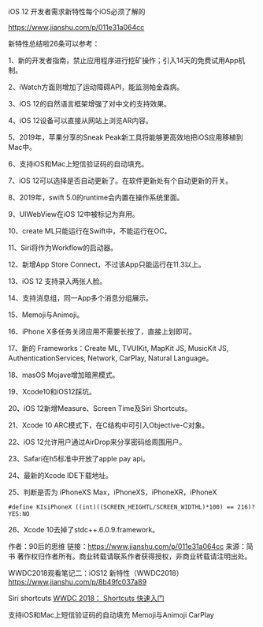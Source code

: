 iOS 12 开发者需求新特性每个iOS必须了解的

https://www.jianshu.com/p/011e31a064cc

新特性总结啦26条可以参考：

1、新的开发者指南，禁止应用程序进行挖矿操作；引入14天的免费试用App机制。

2、iWatch方面则增加了运动障碍API，能监测帕金森病。

3、iOS 12的自然语言框架增强了对中文的支持效果。

4、iOS 12设备可以直接从网站上浏览AR内容。

5、2019年，苹果分享的Sneak Peak新工具将能够更高效地把iOS应用移植到Mac中。

6、支持iOS和Mac上短信验证码的自动填充。

7、iOS 12可以选择是否自动更新了。在软件更新处有个自动更新的开关。

8、2019年，swift 5.0的runtime会内置在操作系统里面。

9、UIWebView在iOS 12中被标记为弃用。

10、create ML只能运行在Swift中，不能运行在OC。

11、Siri将作为Workflow的启动器。

12、新增App Store Connect，不过该App只能运行在11.3以上。

13、iOS 12 支持录入两张人脸。

14、支持消息组，同一App多个消息分组展示。

15、Memoji与Animoji。

16、iPhone X多任务关闭应用不需要长按了，直接上划即可。

17、新的 Frameworks：Create ML, TVUIKit, MapKit JS, MusicKit JS, AuthenticationServices, Network, CarPlay, Natural Language。

18、masOS Mojave增加暗黑模式。

19、Xcode10和iOS12踩坑。

20、iOS 12新增Measure、Screen Time及Siri Shortcuts。

21、Xcode 10 ARC模式下，在C结构中可引入Objective-C对象。

22、iOS 12允许用户通过AirDrop来分享密码给周围用户。

23、Safari在h5标准中开放了apple pay api。

24、最新的Xcode IDE下载地址。

25、判断是否为 iPhoneXS  Max，iPhoneXS，iPhoneXR，iPhoneX
```
#define KIsiPhoneX ((int)((SCREEN_HEIGHTL/SCREEN_WIDTHL)*100) == 216)?YES:NO
```
26、Xcode 10去掉了stdc++.6.0.9.framework。

作者：90后的思维
链接：https://www.jianshu.com/p/011e31a064cc
来源：简书
著作权归作者所有。商业转载请联系作者获得授权，非商业转载请注明出处。

WWDC2018观看笔记二：iOS12 新特性（WWDC2018）
https://www.jianshu.com/p/8b49fc037a89

Siri shortcuts
[WWDC 2018： Shortcuts 快速入门](https://juejin.im/post/5b27c2796fb9a00e90017e51)

支持iOS和Mac上短信验证码的自动填充
Memoji与Animoji
CarPlay
